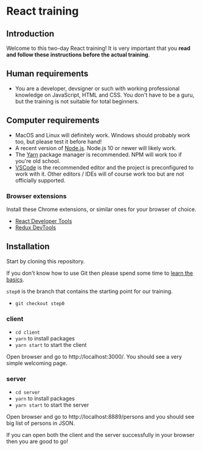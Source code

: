 # React training

## Introduction

Welcome to this two-day React training! It is very important that you **read and follow these instructions before the actual training**.

## Human requirements

- You are a developer, devsigner or such with working professional knowledge on JavaScript, HTML and CSS. You don't have to be a guru, but the training is not suitable for total beginners.

## Computer requirements

- MacOS and Linux will definitely work. Windows should probably work too, but please test it before hand!
- A recent version of [Node.js](https://nodejs.org/en/). Node.js 10 or newer will likely work.
- The [Yarn](https://yarnpkg.com/lang/en/) package manager is recommended. NPM will work too if you're old school.
- [VSCode](https://code.visualstudio.com/) is the recommended editor and the project is preconfigured to work with it. Other editors / IDEs will of course work too but are not officially supported.

### Browser extensions

Install these Chrome extensions, or similar ones for your browser of choice.

- [React Developer Tools](https://chrome.google.com/webstore/detail/react-developer-tools/fmkadmapgofadopljbjfkapdkoienihi)
- [Redux DevTools](https://chrome.google.com/webstore/detail/redux-devtools/lmhkpmbekcpmknklioeibfkpmmfibljd)

## Installation

Start by cloning this repository.

If you don't know how to use Git then please spend some time to [learn the basics](https://guides.github.com/introduction/git-handbook/).

`step0` is the branch that contains the starting point for our training.

- `git checkout step0`

### client

- `cd client`
- `yarn` to install packages
- `yarn start` to start the client

Open browser and go to http://localhost:3000/. You should see a very simple welcoming page.

### server

- `cd server`
- `yarn` to install packages
- `yarn start` to start the server

Open browser and go to http://localhost:8889/persons and you should see big list of persons in JSON.

If you can open both the client and the server successfully in your browser then you are good to go!
